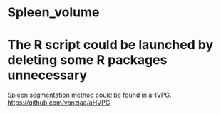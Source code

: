 # Spleen_volume
# The R script could be launched by deleting some R packages unnecessary

Spleen segmentation method could be found in aHVPG.
https://github.com/vanziaa/aHVPG

